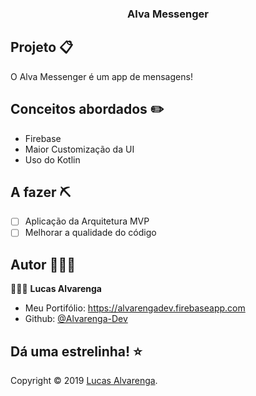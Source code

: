 <h3 align="center">Alva Messenger</h3>

## Projeto 📋

<p>O Alva Messenger é um app de mensagens!</p>

## Conceitos abordados ✏️

- Firebase 
- Maior Customização da UI
- Uso do Kotlin

## A fazer ⛏

- [ ] Aplicação da Arquitetura MVP
- [ ] Melhorar a qualidade do código

## Autor 🙋🏻‍♂️

💁🏻‍♂️ **Lucas Alvarenga**

* Meu Portifólio: https://alvarengadev.firebaseapp.com
* Github: [@Alvarenga-Dev](https://github.com/Alvarenga-Dev)

## Dá uma estrelinha! ⭐️

Copyright © 2019 [Lucas Alvarenga](https://github.com/Alvarenga-Dev). <br/>
